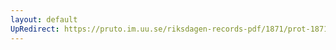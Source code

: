 ```yaml
---
layout: default
UpRedirect: https://pruto.im.uu.se/riksdagen-records-pdf/1871/prot-1871--ak--424/prot-1871--ak--424_069.pdf
---
```

